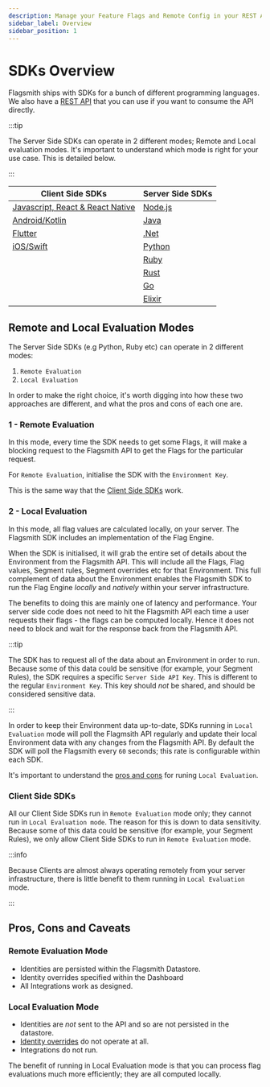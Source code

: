 ```yaml
---
description: Manage your Feature Flags and Remote Config in your REST APIs.
sidebar_label: Overview
sidebar_position: 1
---
```


# SDKs Overview

Flagsmith ships with SDKs for a bunch of different programming languages. We also have a [REST API](rest.md) that you
can use if you want to consume the API directly.

:::tip

The Server Side SDKs can operate in 2 different modes; Remote and Local evaluation modes. It's important to understand
which mode is right for your use case. This is detailed below.

:::

| Client Side SDKs                                        | Server Side SDKs          |
| ------------------------------------------------------- | ------------------------- |
| [Javascript, React & React Native](/clients/javascript) | [Node.js](/clients/node)  |
| [Android/Kotlin](/clients/android)                      | [Java](/clients/java)     |
| [Flutter](/clients/flutter)                             | [.Net](/clients/dotnet)   |
| [iOS/Swift](/clients/ios)                               | [Python](/clients/python) |
|                                                         | [Ruby](/clients/ruby)     |
|                                                         | [Rust](/clients/rust)     |
|                                                         | [Go](/clients/go)         |
|                                                         | [Elixir](/clients/elixir) |

## Remote and Local Evaluation Modes

The Server Side SDKs (e.g Python, Ruby etc) can operate in 2 different modes:

1. `Remote Evaluation`
2. `Local Evaluation`

In order to make the right choice, it's worth digging into how these two approaches are different, and what the pros and
cons of each one are.

### 1 - Remote Evaluation

In this mode, every time the SDK needs to get some Flags, it will make a blocking request to the Flagsmith API to get
the Flags for the particular request.

For `Remote Evaluation`, initialise the SDK with the `Environment Key`.

This is the same way that the [Client Side SDKs](#client-side-sdks) work.

### 2 - Local Evaluation

In this mode, all flag values are calculated locally, on your server. The Flagsmith SDK includes an implementation of
the Flag Engine.

When the SDK is initialised, it will grab the entire set of details about the Environment from the Flagsmith API. This
will include all the Flags, Flag values, Segment rules, Segment overrides etc for that Environment. This full complement
of data about the Environment enables the Flagsmith SDK to run the Flag Engine _locally_ and _natively_ within your
server infrastructure.

The benefits to doing this are mainly one of latency and performance. Your server side code does not need to hit the
Flagsmith API each time a user requests their flags - the flags can be computed locally. Hence it does not need to block
and wait for the response back from the Flagsmith API.

:::tip

The SDK has to request all of the data about an Environment in order to run. Because some of this data could be
sensitive (for example, your Segment Rules), the SDK requires a specific `Server Side API Key`. This is different to the
regular `Environment Key`. This key should _not_ be shared, and should be considered sensitive data.

:::

In order to keep their Environment data up-to-date, SDKs running in `Local Evaluation` mode will poll the Flagmsith API
regularly and update their local Environment data with any changes from the Flagsmith API. By default the SDK will poll
the Flagsmith every `60` seconds; this rate is configurable within each SDK.

It's important to understand the [pros and cons](#pros-cons-and-caveats) for runing `Local Evaluation`.

### Client Side SDKs

All our Client Side SDKs run in `Remote Evaluation` mode only; they cannot run in `Local Evaluation mode`. The reason
for this is down to data sensitivity. Because some of this data could be sensitive (for example, your Segment Rules), we
only allow Client Side SDKs to run in `Remote Evaluation` mode.

:::info

Because Clients are almost always operating remotely from your server infrastructure, there is little benefit to them
running in `Local Evaluation` mode.

:::

## Pros, Cons and Caveats

### Remote Evaluation Mode

- Identities are persisted within the Flagsmith Datastore.
- Identity overrides specified within the Dashboard
- All Integrations work as designed.

### Local Evaluation Mode

- Identities are _not_ sent to the API and so are not persisted in the datastore.
- [Identity overrides](../basic-features/managing-identities#identity-overrides) do not operate at all.
- Integrations do not run.

The benefit of running in Local Evaluation mode is that you can process flag evaluations much more efficiently; they are
all computed locally.
